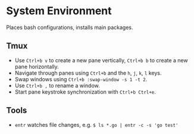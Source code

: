 
# System Environment

Places bash configurations, installs main packages.

## Tmux

- Use `Ctrl+b v` to create a new pane vertically, `Ctrl+b b` to create a new
  pane horizontally.
- Navigate through panes using `Ctrl+b` and the `h`, `j`, `k`, `l` keys.
- Swap windows using `Ctrl+b :swap-window -s 1 -t 2`.
- Use `Ctrl+b ,` to rename a window.
- Start pane keystroke synchronization with `Ctrl+b Ctrl+e`.

## Tools

- `entr` watches file changes, e.g. `$ ls *.go | entr -c -s 'go test'`
